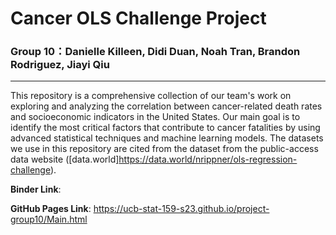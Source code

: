 # Cancer OLS Challenge Project 
### Group 10：Danielle Killeen, Didi Duan, Noah Tran, Brandon Rodriguez, Jiayi Qiu
***

This repository is a comprehensive collection of our team's work on exploring and analyzing the correlation between cancer-related death rates and socioeconomic indicators in the United States. Our main goal is to identify the most critical factors that contribute to cancer fatalities by using advanced statistical techniques and machine learning models. The datasets we use in this repository are cited from the dataset from the public-access data website ([data.world]https://data.world/nrippner/ols-regression-challenge). 

__Binder Link__: 

__GitHub Pages Link__: https://ucb-stat-159-s23.github.io/project-group10/Main.html


